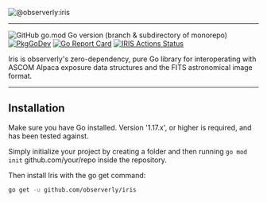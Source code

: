![@observerly:iris](https://user-images.githubusercontent.com/84131395/205911224-6f851bb2-28a6-4e7b-8ae3-97c096c6d3eb.png)

---

![GitHub go.mod Go version (branch & subdirectory of monorepo)](https://img.shields.io/github/go-mod/go-version/observerly/iris/main?filename=go.mod&label=Go)
[![PkgGoDev](https://pkg.go.dev/badge/github.com/observerly/iris)](https://pkg.go.dev/github.com/observerly/iris)
[![Go Report Card](https://goreportcard.com/badge/github.com/observerly/iris)](https://goreportcard.com/report/github.com/observerly/iris)
[![IRIS Actions Status](https://github.com/observerly/iris/actions/workflows/ci.yml/badge.svg)](https://github.com/observerly/iris/actions/workflows/ci.yml)

Iris is observerly's zero-dependency, pure Go library for interoperating with ASCOM Alpaca exposure data structures and the FITS astronomical image format.

---

## Installation

Make sure you have Go installed. Version '1.17.x', or higher is required, and has been tested against.

Simply initialize your project by creating a folder and then running `go mod init` github.com/your/repo inside the repository. 

Then install Iris with the go get command:

```bash
go get -u github.com/observerly/iris
```